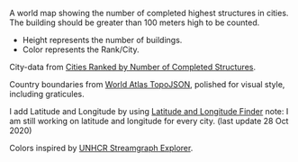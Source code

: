 A world map showing the number of completed highest structures in cities. The building should be greater than 100 meters high to be counted.

 * Height represents the number of buildings.
 * Color represents the Rank/City.

City-data from [Cities Ranked by Number of Completed Structures](https://gist.github.com/dralmadani/aa84bd8088038464b94ef3c454b30f4d).

Country boundaries from [World Atlas TopoJSON](https://github.com/topojson/world-atlas), polished for visual style, including graticules.

I add Latitude and Longitude by using [Latitude and Longitude Finder](https://www.latlong.net/)
note: I am still working on latitude and longitude for every city. (last update 28 Oct  2020)

Colors inspired by [UNHCR Streamgraph Explorer](https://github.com/unhcr/dataviz-streamgraph-explorer/blob/7f30a1ff0157e031c74837294b170641f98a9c04/src/colorScale.js).
